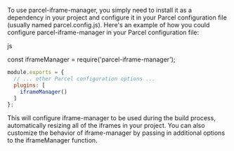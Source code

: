 To use parcel-iframe-manager, you simply need to install it as a dependency in your project and configure it in your Parcel configuration file (usually named parcel.config.js). Here's an example of how you could configure parcel-iframe-manager in your Parcel configuration file:

js

const iframeManager = require('parcel-iframe-manager');
```js
module.exports = {
  // ... other Parcel configuration options ...
  plugins: [
    iframeManager()
  ]
};
```
This will configure iframe-manager to be used during the build process, automatically resizing all of the iframes in your project. You can also customize the behavior of iframe-manager by passing in additional options to the iframeManager function.